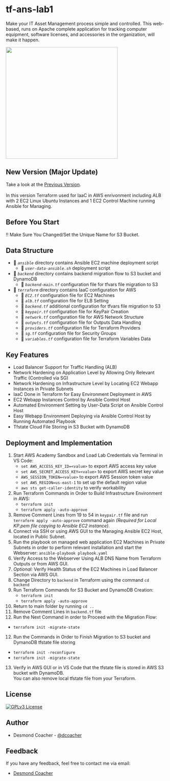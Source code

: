# tf-ans-lab1
Make your IT Asset Management process simple and controlled. This web-based, runs on Apache complete application for tracking computer equipment, software licenses, and accessories in the organization, will make it happen.

<img src="https://static.vecteezy.com/system/resources/thumbnails/019/153/003/small_2x/3d-minimal-programming-icon-coding-screen-web-development-concept-laptop-with-a-coding-screen-and-a-coding-icon-3d-illustration-png.png" width="350" height="350" />

## New Version (Major Update)
Take a look at the [Previous Version](https://github.com/dcoacher/it-asset-management).<br><br>
In this version Terraform used for IaaC in AWS enrivonment including ALB with 2 EC2 Linux Ubuntu Instances and 1 EC2 Control Machine running Ansible for Managing.

## Before You Start
:bangbang: Make Sure You Changed/Set the Unique Name for S3 Bucket.

## Data Structure
- :file_folder: *`ansible`* directory contains Ansible EC2 machine deployment script
  - :page_facing_up: *`user-data-ansible.sh`* deployment script
- :file_folder: *`backend`* directory contains backend migration flow to S3 bucket and DynamoDB
  - :page_facing_up: *`backend-main.tf`* configuration file for tfvars file migration to S3
- :file_folder: *`terraform`* directory contains IaaC configuration for AWS
  - :page_facing_up: *`EC2.tf`* configuration file for EC2 Machines
  - :page_facing_up: *`alb.tf`* configuration file for ELB Setting
  - :page_facing_up: *`backend.tf`* additional configuration for tfvars file migration to S3
  - :page_facing_up: *`keypair.tf`* configuration file for KeyPair Creation
  - :page_facing_up: *`network.tf`* configuration file for AWS Network Structure
  - :page_facing_up: *`outputs.tf`* configuration file for Outputs Data Handling
  - :page_facing_up: *`providers.tf`* configuration file for Terraform Providers
  - :page_facing_up: *`sg.tf`* configuration file for Security Groups
  - :page_facing_up: *`variables.tf`* configuration file for Terraform Variables Data
 
## Key Features
- Load Balancer Support for Traffic Handling (ALB)
- Network Hardening on Application Level by Allowing Only Relevant Traffic (Controlled via SG)
- Network Hardening on Infrastructure Level by Locating EC2 Webapp Instances in Private Subnets
- IaaC Done in Terraform for Easy Environment Deployment in AWS
- EC2 Webapp Instances Control by Ansible Control Host
- Automated Environment Setting by User-Data Script on Ansible Control Host
- Easy Webapp Environment Deploying via Ansible Control Host by Running Automated Playbook
- Tfstate Cloud File Storing in S3 Bucket with DynamoDB

## Deployment and Implementation
1. Start AWS Academy Sandbox and Load Lab Credentials via Terminal in VS Code:
   - `set AWS_ACCESS_KEY_ID=<value>` to export AWS access key value
   - `set AWS_SECRET_ACCESS_KEY=<value>` to export AWS secret key value
   - `AWS_SESSION_TOKEN=<value>` to export AWS Session token value
   - `set AWS_REGION=us-east-1` to set up the default region value
   - `aws sts get-caller-identity` to verify workability
2. Run Terraform Commands in Order to Build Infrastructure Environment in AWS:
   - `terraform init`
   - `terraform apply -auto-approve`
3. Remove Comment Lines from 19 to 54 in `keypair.tf` file and run `terraform apply -auto-approve` command again *(Required for Local KP.pem file copying to Ansible EC2 instance)*.
4. Connect via SSH or using AWS GUI to the Managing Ansible EC2 Host, located in Public Subnet.
5. Run the playbook on managed web application EC2 Machines in Private Subnets in order to perform relevant installation and start the Webserver: `ansible-playbook playbook.yaml`
5. Verify Access to the Webserver Using ALB DNS Name from Terraform Outputs or from AWS GUI.
6. *Optional:* Verify Health Status of the EC2 Machines in Load Balancer Section via AWS GUI.
7. Change Directory to `backend` in Terraform using the command `cd backend`
8. Run Terraform Commands for S3 Bucket and DynamoDB Creation:
   - `terraform init`
   - `terraform apply -auto-approve`
9. Return to main folder by running `cd ..`
10. Remove Comment Lines in `backend.tf` file
11. Run the Next Command in order to Proceed with the Migration Flow:
  - `terraform init -migrate-state`
12. Run the Commands in Order to Finish Migration to S3 bucket and DymanoDB tfstate file storing
  - `terraform init -reconfigure`
  - `terraform init -migrate-state`
13. Verify in AWS GUI or in VS Code that the tfstate file is stored in AWS S3 bucket with DynamoDB.<br>
You can also remove local tfstate file from your Terraform.

## License
[![GPLv3 License](https://img.shields.io/badge/License-GPL%20v3-yellow.svg)](https://github.com/dcoacher/tf-ans-lab1/blob/main/LICENSE)

## Author
- Desmond Coacher - [@dcoacher](https://github.com/dcoacher)

## Feedback
If you have any feedback, feel free to contact me via email: 
- [Desmond Coacher](mailto:dcoacher@outlook.com)
